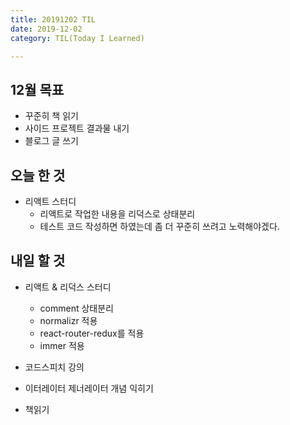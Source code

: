 ```yaml
---
title: 20191202 TIL
date: 2019-12-02
category: TIL(Today I Learned)

---
```


## 12월 목표

- 꾸준히 책 읽기
- 사이드 프로젝트 결과물 내기
- 블로그 글 쓰기

## 오늘 한 것

- 리액트 스터디
  - 리액트로 작업한 내용을 리덕스로 상태분리
  - 테스트 코드 작성하면 하였는데 좀 더 꾸준히 쓰려고 노력해야겠다.
  
  
## 내일 할 것

- 리액트 & 리덕스 스터디
  - comment 상태분리
  - normalizr 적용
  - react-router-redux를 적용
  - immer 적용

- 코드스피치 강의
- 이터레이터 제너레이터 개념 익히기
- 책읽기